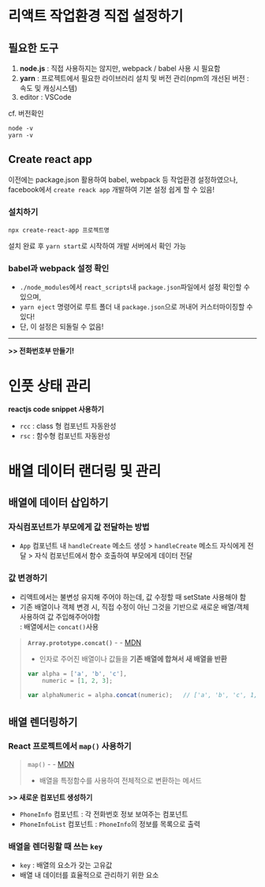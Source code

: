 # 리액트 작업환경 직접 설정하기

## 필요한 도구
1. **node.js** : 직접 사용하지는 않지만, webpack / babel 사용 시 필요함
2. **yarn** : 프로젝트에서 필요한 라이브러리 설치 및 버전 관리(npm의 개선된 버전 : 속도 및 캐싱시스템)
3. editor : VSCode

cf. 버전확인
```
node -v
yarn -v 
```

## Create react app

이전에는 package.json 활용하여 babel, webpack 등 작업환경 설정하였으나,  
facebook에서 `create reack app` 개발하여 기본 설정 쉽게 할 수 있음!

### 설치하기

```
npx create-react-app 프로젝트명
```
설치 완료 후 `yarn start`로 시작하여 개발 서버에서 확인 가능

### babel과 webpack 설정 확인
- `./node_modules`에서 `react_scripts`내 `package.json`파일에서 설정 확인할 수 있으며,  
- `yarn eject` 명령어로 루트 폴더 내 `package.json`으로 꺼내어 커스터마이징할 수 있다!
- 단, 이 설정은 되돌릴 수 없음!

- - -
**\>> 전화번호부 만들기!**

# 인풋 상태 관리

**reactjs code snippet 사용하기**
- `rcc` : class 형 컴포넌트 자동완성
- `rsc` : 함수형 컴포넌트 자동완성

# 배열 데이터 랜더링 및 관리

## 배열에 데이터 삽입하기 

### 자식컴포넌트가 부모에게 값 전달하는 방법  
- `App` 컴포넌트 내 `handleCreate` 메소드 생성 > `handleCreate` 메소드 자식에게 전달 > 자식 컴포넌트에서 함수 호출하여 부모에게 데이터 전달


### 값 변경하기
- 리액트에서는 불변성 유지해 주어야 하는데, 값 수정할 때 setState 사용해야 함
- 기존 배열이나 객체 변경 시, 직접 수정이 아닌 그것을 기반으로 새로운 배열/객체 사용하여 값 주입해주어야함  
  : 배열에서는 `concat()`사용

> **`Array.prototype.concat()`** - - [MDN](https://developer.mozilla.org/ko/docs/Web/JavaScript/Reference/Global_Objects/Array/concat)  
> - 인자로 주어진 배열이나 값들을 **기존 배열에 합쳐서 새 배열을 반환**
> 
> ```js
> var alpha = ['a', 'b', 'c'],
>     numeric = [1, 2, 3];
> 
> var alphaNumeric = alpha.concat(numeric);   // ['a', 'b', 'c', 1, 2, 3]
> ```

## 배열 렌더링하기

### React 프로젝트에서 `map()` 사용하기

> `map()` - - [MDN](https://developer.mozilla.org/ko/docs/Web/JavaScript/Reference/Global_Objects/Array/map)
> - 배열을 특정함수를 사용하여 전체적으로 변환하는 메서드

**\>> 새로운 컴포넌트 생성하기**
- `PhoneInfo` 컴포넌트 : 각 전화번호 정보 보여주는 컴포넌트
- `PhoneInfoList` 컴포넌트 : `PhoneInfo`의 정보를 목록으로 출력 


### 배열을 렌더링할 때 쓰는 `key`
- `key` : 배열의 요소가 갖는 고유값 
- 배열 내 데이터를 효율적으로 관리하기 위한 요소


